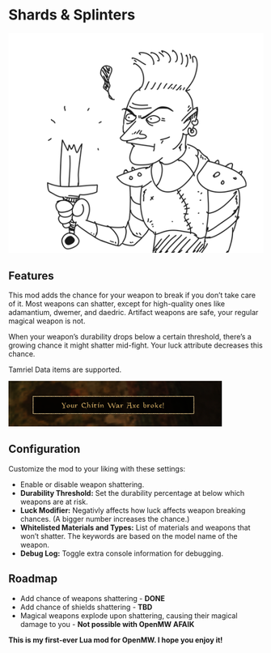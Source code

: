 # Shards & Splinters

![A drawing of a dunmer with a broken sword](images/dunmer.png "A drawing of a dunmer with a broken sword")

## Features

This mod adds the chance for your weapon to break if you don’t take care of it. Most weapons can shatter, except for high-quality ones like adamantium, dwemer, and daedric. Artifact weapons are safe, your regular magical weapon is not.

When your weapon’s durability drops below a certain threshold, there’s a growing chance it might shatter mid-fight. Your luck attribute decreases this chance.

Tamriel Data items are supported.

![Your chitin war axe broke!](images/broke.png "Your chitin war axe broke!")

## Configuration

Customize the mod to your liking with these settings:

* Enable or disable weapon shattering.
* **Durability Threshold:** Set the durability percentage at below which weapons are at risk.
* **Luck Modifier:** Negativly affects how luck affects weapon breaking chances. (A bigger number increases the chance.)
* **Whitelisted Materials and Types:** List of materials and weapons that won’t shatter. The keywords are based on the model name of the weapon.
* **Debug Log:** Toggle extra console information for debugging.

## Roadmap

* Add chance of weapons shattering - **DONE**
* Add chance of shields shattering - **TBD**
* Magical weapons explode upon shattering, causing their magical damage to you - **Not possible with OpenMW AFAIK** 

**This is my first-ever Lua mod for OpenMW. I hope you enjoy it!**
